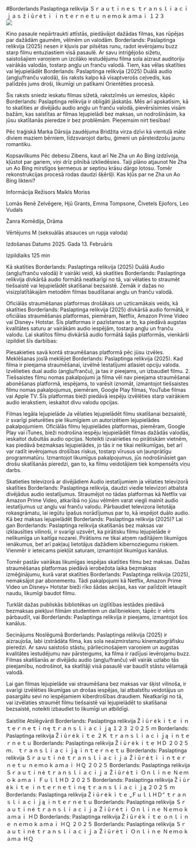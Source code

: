 #Borderlands Paslaptinga relikvija Ｓｒａｕｔｉｎｅｓ ｔｒａｎｓｌｉａｃｉｊａｓ žｉūｒėｔｉ ｉｎｔｅｒｎｅｔｕ ｎｅｍｏｋａｍａｉ １２３  
[![](https://i.imgur.com/qSNzIqt.png)](https://movie.rssnews.media/xdHmJuy.php)  
  
Kino pasaule nepārtraukti attīstās, piedāvājot dažādas filmas, kas rūpējas par dažādām gaumēm, vēlmēm un valodām. Borderlands: Paslaptinga relikvija (2025) nesen ir kļuvis par pilsētas runu, radot ievērojamu buzz starp filmu entuziastiem visā pasaulē. Ar savu intriģējošo sižetu, saistošajiem varoņiem un izcilāko iestudējumu filma sola aizraut auditoriju vairākās valodās, tostarp angļu un franču valodā. Tiem, kas vēlas skatīties vai lejupielādēt Borderlands: Paslaptinga relikvija (2025) Duālā audio (angļu/franču valodā), šis raksts kalpo kā visaptverošs ceļvedis, kas palīdzēs jums droši, likumīgi un patīkami Orientēties procesā.

Šis raksts sniedz ieskatu filmas sižetā, rakstzīmēs un iemeslos, kāpēc Borderlands: Paslaptinga relikvija ir obligāti jāskatās. Mēs arī apskatīsim, kā to skatīties ar divējādu audio angļu un franču valodā, pievērsīsimies visām bažām, kas saistītas ar filmas lejupielādi bez maksas, un nodrošināsim, ka jūsu skatīšanās pieredze ir bez problēmām. Pieņemsim nirt tiesības!

Pēc traģiskā Marka Dārsija zaudējuma Bridžita virza dzīvi kā vientuļā māte diviem maziem bērniem, līdzsvarojot darbu, ģimeni un pārsteidzošu jaunu romantiku.

Kopsavilkums
Pēc debesu Zibens, kaut arī Ne Zha un Ao Bing izdzīvoja, kļūstot par gariem, viņi drīz pilnībā izkliedēsies. Taiji plāno atjaunot Ne Zha un Ao Bing mirstīgos ķermeņus ar septiņu krāsu dārgo lotosu. Tomēr rekonstrukcijas procesā rodas daudzi šķēršļi. Kas kļūs par ne Zha un Ao Bing likteni?

Informācija
Režisors Maikls Moriss

Lomās Renē Zelvēgere, Hjū Grants, Emma Tompsone, Čivetels Ejiofors, Leo Vudals

Žanra Komēdija, Drāma

Vērtējums M (seksuālās atsauces un rupja valoda)

Izdošanas Datums 2025. Gada 13. Februāris

Izpildlaiks 125 min

Kā skatīties Borderlands: Paslaptinga relikvija (2025) Duālā Audio (angļu/franču valodā)
Ir vairāki veidi, kā skatīties Borderlands: Paslaptinga relikvija divkāršā audio formātā neatkarīgi no tā, vai vēlaties to straumēt tiešsaistē vai lejupielādēt skatīšanai bezsaistē. Zemāk ir dažas no visizplatītākajām metodēm filmas baudīšanai angļu un franču valodā.

Oficiālās straumēšanas platformas drošākais un uzticamākais veids, kā skatīties Borderlands: Paslaptinga relikvija (2025) divkāršā audio formātā, ir oficiālas straumēšanas platformas, piemēram, Netflix, Amazon Prime Video vai Disney+ Hotstar. Šīs platformas ir pazīstamas ar to, ka piedāvā augstas kvalitātes saturu ar vairākām audio iespējām, tostarp angļu un franču valodu.
Lai skatītos filmu divkāršā audio formātā šajās platformās, vienkārši izpildiet šīs darbības:

Piesakieties savā kontā straumēšanas platformā pēc jūsu izvēles. Meklēšanas joslā meklējiet Borderlands: Paslaptinga relikvija (2025). Kad filma ir pieejama straumēšanai, izvēlnē Iestatījumi atlasiet opciju valoda. Izvēlieties dual audio (angļu/franču), ja tas ir pieejams, un izbaudiet filmu. 2. Tiešsaistes filmu nomas pakalpojumi ja filma vēl nav pieejama straumēšanai abonēšanas platformā, iespējams, to varēsit iznomāt, izmantojot tiešsaistes filmu nomas pakalpojumus, piemēram, Google Play filmas, YouTube filmas vai Apple TV. Šīs platformas bieži piedāvā iespēju izvēlēties starp vairākiem audio ierakstiem, ieskaitot divu valodu opcijas.

Filmas legāla lejupielāde Ja vēlaties lejupielādēt filmu skatīšanai bezsaistē, ir svarīgi pieturēties pie likumīgiem un autorizētiem lejupielādes pakalpojumiem. Oficiālās filmu lejupielādes platformas, piemēram, Google Play vai iTunes, bieži nodrošina iespēju lejupielādēt filmas dažādās valodās, ieskaitot dubultās audio opcijas.
Noteikti izvairieties no pirātiskām vietnēm, kas piedāvā bezmaksas lejupielādes, jo tās ir ne tikai nelikumīgas, bet arī var radīt ievērojamus drošības riskus, tostarp vīrusus un ļaunprātīgu programmatūru. Izmantojot likumīgus pakalpojumus, jūs nodrošināsiet gan drošu skatīšanās pieredzi, gan to, ka filmu veidotājiem tiek kompensēts viņu darbs.

Skatieties televizorā ar divējādiem Audio iestatījumiem ja vēlaties televizorā skatīties Borderlands: Paslaptinga relikvija, daudzi viedie televizori atbalsta divējādus audio iestatījumus. Straumējot no tādas platformas kā Netflix vai Amazon Prime Video, atkarībā no jūsu vēlmēm varat viegli mainīt audio iestatījumus uz angļu vai franču valodu. Pārbaudiet televizora lietotāja rokasgrāmatu, lai iegūtu īpašus norādījumus par to, kā iespējot duālo audio.
Kā bez maksas lejupielādēt Borderlands: Paslaptinga relikvija (2025)?
Lai gan Borderlands: Paslaptinga relikvija skatīšanās bez maksas var izklausīties vilinoši, ir svarīgi uzsvērt, ka pirātisku filmu lejupielāde ir nelikumīga un kaitīga nozarei. Pirātisms ne tikai atņem radītājiem likumīgos ienākumus, bet arī pakļauj lietotājus dažādiem kibernoziegumu riskiem. Vienmēr ir ieteicams piekļūt saturam, izmantojot likumīgus kanālus.

Tomēr pastāv vairākas likumīgas iespējas skatīties filmu bez maksas. Dažas straumēšanas platformas piedāvā ierobežota laika bezmaksas izmēģinājumu, kurā varat skatīties Borderlands: Paslaptinga relikvija (2025), nemaksājot par abonementu. Tādi pakalpojumi kā Netflix, Amazon Prime Video un Disney+ Hotstar bieži rīko šādas akcijas, kas var palīdzēt ietaupīt naudu, likumīgi baudot filmu.

Turklāt dažas publiskās bibliotēkas un izglītības iestādes piedāvā bezmaksas piekļuvi filmām studentiem un dalībniekiem, tāpēc ir vērts pārbaudīt, vai Borderlands: Paslaptinga relikvija ir pieejams, izmantojot šos kanālus.

Secinājums
Noslēgumā Borderlands: Paslaptinga relikvija (2025) ir aizraujoša, labi izstrādāta filma, kas sola neaizmirstamu kinematogrāfisku pieredzi. Ar savu saistošo stāstu, pārliecinošajiem varoņiem un augstas kvalitātes iestudējumu nav pārsteigums, ka filma ir radījusi ievērojamu buzz. Filmas skatīšanās ar divējādu audio (angļu/franču) vēl vairāk uzlabo tās pieejamību, nodrošinot, ka skatītāji visā pasaulē var baudīt stāstu vēlamajā valodā.

Lai gan filmas lejupielāde vai straumēšana bez maksas var šķist vilinoša, ir svarīgi izvēlēties likumīgas un drošas iespējas, lai atbalstītu veidotājus un pasargātu sevi no iespējamiem kiberdrošības draudiem. Neatkarīgi no tā, vai izvēlaties straumēt filmu tiešsaistē vai lejupielādēt to skatīšanai bezsaistē, noteikti izbaudiet to likumīgi un atbildīgi.

Saistītie Atslēgvārdi
Borderlands: Paslaptinga relikvija Žｉūｒėｋｉｔｅ ｉｎｔｅｒｎｅｔｉｎę ｔｒａｎｓｌｉａｃｉｊą １２３ ２０２５ ｍ
Borderlands: Paslaptinga relikvija Žｉūｒėｋｉｔｅ ２Ｋ ｔｒａｎｓｌｉａｃｉｊą ｉｎｔｅｒｎｅｔｕ
Borderlands: Paslaptinga relikvija Žｉūｒėｋｉｔｅ ＨＤ ２０２５ ｍ． ｔｒａｎｓｌｉａｃｉｊą ｉｎｔｅｒｎｅｔｕ
Borderlands: Paslaptinga relikvija Ｓｒａｕｔｉｎė ｔｒａｎｓｌｉａｃｉｊａ Žｉūｒėｔｉ ｉｎｔｅｒｎｅｔｕ ｎｅｍｏｋａｍａｉ ＨＱ ２０２５
Borderlands: Paslaptinga relikvija Ｓｒａｕｔｉｎė ｔｒａｎｓｌｉａｃｉｊａ Žｉūｒėｔｉ Ｏｎｌｉｎｅ Ｎｅｍｏｋａｍａｉ ＦｕｌｌＨＤ ２０２５
Borderlands: Paslaptinga relikvija Žｉūｒėｋｉｔｅ ｉｎｔｅｒｎｅｔｉｎę ｔｒａｎｓｌｉａｃｉｊą ２０２５ ｍ
Borderlands: Paslaptinga relikvija Žｉūｒėｋｉｔｅ „ＦｕｌｌＨＤ“ ｔｒａｎｓｌｉａｃｉｊą ｉｎｔｅｒｎｅｔｕ
Borderlands: Paslaptinga relikvija Ｓｒａｕｔｉｎė ｔｒａｎｓｌｉａｃｉｊａ Žｉūｒėｔｉ Ｏｎｌｉｎｅ Ｎｅｍｏｋａｍａｉ ＨＤ
Borderlands: Paslaptinga relikvija Žｉūｒėｋｉｔｅ ｏｎｌｉｎｅ ｎｅｍｏｋａｍａｉ ＨＱ ２０２５
Borderlands: Paslaptinga relikvija Ｓｒａｕｔｉｎė ｔｒａｎｓｌｉａｃｉｊａ Žｉūｒėｔｉ Ｏｎｌｉｎｅ Ｎｅｍｏｋａｍａ ＨＱ
